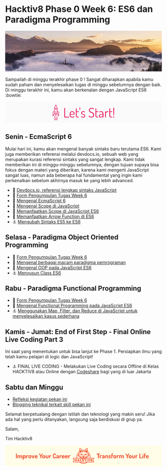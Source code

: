 # Hacktiv8 Phase 0 Week 6: ES6 dan Paradigma Programming


![Header](assets/header-w1.jpg)

Sampailah di minggu terakhir phase 0 ! Sangat diharapkan apabila kamu sudah paham dan menyelesaikan tugas di minggu sebelumnya dengan baik. Di minggu terakhir ini, kamu akan berkenalan dengan JavaScript ES6  :bowtie:

![Let's start!](assets/start.png)

## Senin - EcmaScript 6
Mulai hari ini, kamu akan mengenal banyak sintaks baru terutama ES6. Kami juga memberikan referensi melalui devdocs.io, sebuah web yang merupakan kurasi referensi sintaks yang sangat lengkap. Kami tidak memberikan ini di minggu-minggu sebelumnya, dengan tujuan supaya bisa fokus dengan materi yang diberikan, karena kami mengerti JavaScript sangat luas, namun ada beberapa hal fundamental yang ingin kami perkenalkan sebelum akhirnya masuk ke yang lebih advanced.

- :wrench:
[Devdocs.io, referensi lengkap sintaks JavaScript](http://devdocs.io/javascript/)
- :pushpin:
[Form Pengumpulan Tugas Week 6](https://airtable.com/shrYditKupPjDi4tm)
- :notebook_with_decorative_cover:
[Mengenal EcmaScript 6](https://github.com/hacktiv8/phase-0-activities/blob/master/modules/js-es6.md)
- :notebook_with_decorative_cover:
[Mengenal Scope di JavaScript](https://github.com/hacktiv8/phase-0-activities/blob/master/modules/js-scope.md) <!--- TODO Perjelas Materi --->
- :notebook_with_decorative_cover:
[Memanfaatkan Scope di JavaScript ES6](https://github.com/hacktiv8/phase-0-activities/blob/master/modules/js-es6-scope.md) <!--- TODO Perjelas Materi --->
- :notebook_with_decorative_cover:
[Memanfaatkan Arrow Function di ES6](https://github.com/hacktiv8/phase-0-activities/blob/master/modules/js-es6-arrow-function.md)
- :anchor:
[Mengubah Sintaks ES5 ke ES6](https://github.com/hacktiv8/phase-0-activities/blob/master/modules/anchor-es5-to-es6.md)

## Selasa - Paradigma Object Oriented Programming

- :pushpin:
[Form Pengumpulan Tugas Week 6](https://airtable.com/shrYditKupPjDi4tm)
- :notebook_with_decorative_cover: [Mengenal berbagai macam paradigma pemrograman](https://github.com/hacktiv8/phase-0-activities/blob/master/modules/programming-paradigm.md)
- :notebook_with_decorative_cover:
[Mengenal OOP pada JavaScript ES6](https://github.com/hacktiv8/phase-0-activities/blob/master/modules/oop-basics.md) <!--- TODO Review soal penggunaan Class --->
- :anchor:
[Menyusun Class ES6](https://github.com/hacktiv8/phase-0-activities/blob/master/modules/anchor-es6-oop.md)

## Rabu - Paradigma Functional Programming

- :pushpin:
[Form Pengumpulan Tugas Week 6](https://airtable.com/shrYditKupPjDi4tm)
- :notebook_with_decorative_cover:
[Mengenal Functional Programming pada JavaScript ES6](https://github.com/hacktiv8/phase-0-activities/blob/master/modules/functional-basics.md)
- :anchor:
[Menggunakan Map, Filter, dan Reduce di JavaScript untuk menyelesaikan kasus sederhana](https://github.com/hacktiv8/phase-0-activities/blob/master/modules/anchor-es6-functional.md)

## Kamis - Jumat: End of First Step - Final Online Live Coding Part 3
Ini saat yang menentukan untuk bisa lanjut ke Phase 1. Persiapkan ilmu yang telah kamu pelajari di logic dan JavaScript!

- :anchor:
FINAL LIVE CODING - Melakukan Live Coding secara Offline di Kelas HACKTIV8 atau Online dengan [Codeshare](https://codeshare.io) bagi yang di luar Jakarta

## Sabtu dan Minggu

- [Refleksi kegiatan pekan ini](https://github.com/hacktiv8/phase-0-activities/blob/master/modules/reflection.md)
- [Blogging teknikal terkait skill pekan ini](https://github.com/hacktiv8/phase-0-activities/blob/master/modules/blog.md)

Selamat berpetualang dengan istilah dan teknologi yang makin seru! Jika ada hal yang perlu ditanyakan, langsung saja berdiskusi di grup ya.

Salam,

Tim Hacktiv8

![Hacktiv8 Banner](assets/banner.png)
